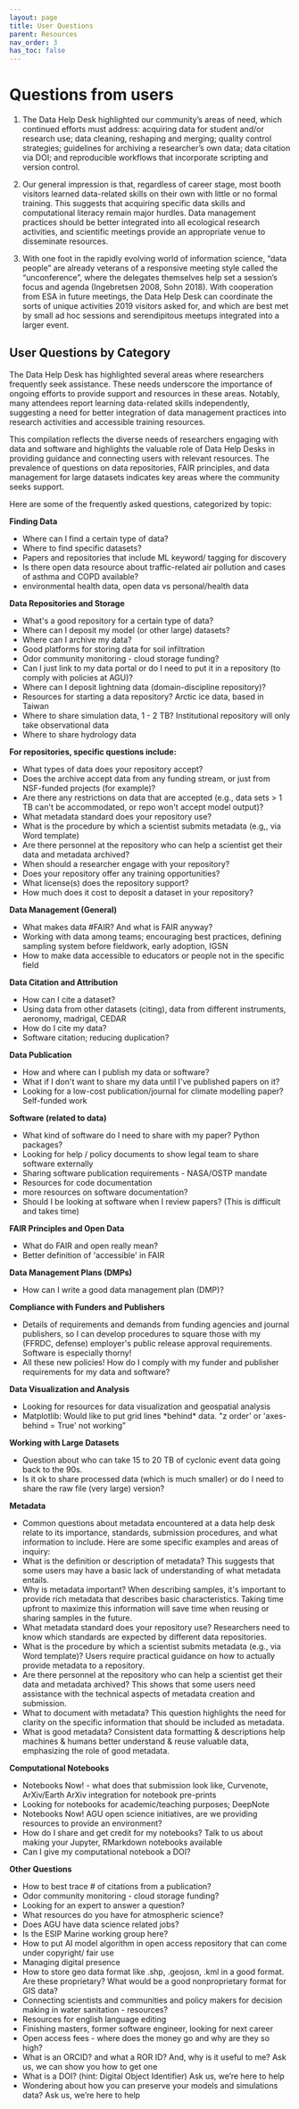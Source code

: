 ```yaml
---
layout: page
title: User Questions
parent: Resources
nav_order: 3
has_toc: false
---
```


# Questions from users

1. The Data Help Desk highlighted our community’s areas of need, which continued
   efforts must address: acquiring data for student and/or research use; data
   cleaning, reshaping and merging; quality control strategies; guidelines for
   archiving a researcher’s own data; data citation via DOI; and reproducible
   workflows that incorporate scripting and version control.

2. Our general impression is that, regardless of career stage, most booth
   visitors learned data-related skills on their own with little or no formal
   training. This suggests that acquiring specific data skills and computational
   literacy remain major hurdles. Data management practices should be better
   integrated into all ecological research activities, and scientific meetings
   provide an appropriate venue to disseminate resources.

3. With one foot in the rapidly evolving world of information science, “data
   people” are already veterans of a responsive meeting style called the
   “unconference”, where the delegates themselves help set a session’s focus and
   agenda (Ingebretsen 2008, Sohn 2018). With cooperation from ESA in future
   meetings, the Data Help Desk can coordinate the sorts of unique activities
   2019 visitors asked for, and which are best met by small ad hoc sessions and
   serendipitous meetups integrated into a larger event.

## User Questions by Category

The Data Help Desk has highlighted several areas where researchers frequently
seek assistance. These needs underscore the importance of ongoing efforts to
provide support and resources in these areas. Notably, many attendees report
learning data-related skills independently, suggesting a need for better
integration of data management practices into research activities and accessible
training resources.

This compilation reflects the diverse needs of researchers engaging with data
and software and highlights the valuable role of Data Help Desks in providing
guidance and connecting users with relevant resources. The prevalence of
questions on data repositories, FAIR principles, and data management for large
datasets indicates key areas where the community seeks support.

Here are some of the frequently asked questions, categorized by topic:

**Finding Data**

-   Where can I find a certain type of data?
-   Where to find specific datasets?
-   Papers and repositories that include ML keyword/ tagging for discovery
-   Is there open data resource about traffic-related air pollution and cases of
    asthma and COPD available?
-   environmental health data, open data vs personal/health data

**Data Repositories and Storage**

-   What's a good repository for a certain type of data?
-   Where can I deposit my model (or other large) datasets?
-   Where can I archive my data?
-   Good platforms for storing data for soil infiltration
-   Odor community monitoring - cloud storage funding?
-   Can I just link to my data portal or do I need to put it in a repository (to
    comply with policies at AGU)?
-   Where can I deposit lightning data (domain-discipline repository)?
-   Resources for starting a data repository? Arctic ice data, based in Taiwan
-   Where to share simulation data, 1 - 2 TB? Institutional repository will only
    take observational data
-   Where to share hydrology data

**For repositories, specific questions include:**

-   What types of data does your repository accept?
-   Does the archive accept data from any funding stream, or just from
    NSF-funded projects (for example)?
-   Are there any restrictions on data that are accepted (e.g., data sets > 1 TB
    can't be accommodated, or repo won't accept model output)?
-   What metadata standard does your repository use?
-   What is the procedure by which a scientist submits metadata (e.g,, via Word
    template)
-   Are there personnel at the repository who can help a scientist get their
    data and metadata archived?
-   When should a researcher engage with your repository?
-   Does your repository offer any training opportunities?
-   What license(s) does the repository support?
-   How much does it cost to deposit a dataset in your repository?

**Data Management (General)**

-   What makes data #FAIR? And what is FAIR anyway?
-   Working with data among teams; encouraging best practices, defining sampling
    system before fieldwork, early adoption, IGSN
-   How to make data accessible to educators or people not in the specific field

**Data Citation and Attribution**

-   How can I cite a dataset?
-   Using data from other datasets (citing), data from different instruments,
    aeronomy, madrigal, CEDAR
-   How do I cite my data?
-   Software citation; reducing duplication?

**Data Publication**

-   How and where can I publish my data or software?
-   What if I don't want to share my data until I've published papers on it?
-   Looking for a low-cost publication/journal for climate modelling paper?
    Self-funded work

**Software (related to data)**

-   What kind of software do I need to share with my paper? Python packages?
-   Looking for help / policy documents to show legal team to share software
    externally
-   Sharing software publication requirements - NASA/OSTP mandate
-   Resources for code documentation
-   more resources on software documentation?
-   Should I be looking at software when I review papers? (This is difficult and
    takes time)

**FAIR Principles and Open Data**

-   What do FAIR and open really mean?
-   Better definition of 'accessible' in FAIR

**Data Management Plans (DMPs)**

-   How can I write a good data management plan (DMP)?

**Compliance with Funders and Publishers**

-   Details of requirements and demands from funding agencies and journal
    publishers, so I can develop procedures to square those with my (FFRDC,
    defense) employer's public release approval requirements. Software is
    especially thorny!
-   All these new policies! How do I comply with my funder and publisher
    requirements for my data and software?

**Data Visualization and Analysis**

-   Looking for resources for data visualization and geospatial analysis
-   Matplotlib: Would like to put grid lines \*behind\* data. "z order' or
    'axes-behind = True' not working"

**Working with Large Datasets**

-   Question about who can take 15 to 20 TB of cyclonic event data going back to
    the 90s.
-   Is it ok to share processed data (which is much smaller) or do I need to
    share the raw file (very large) version?

**Metadata**

-   Common questions about metadata encountered at a data help desk relate to
    its importance, standards, submission procedures, and what information to
    include. Here are some specific examples and areas of inquiry:
-   What is the definition or description of metadata? This suggests that some
    users may have a basic lack of understanding of what metadata entails.
-   Why is metadata important? When describing samples, it's important to
    provide rich metadata that describes basic characteristics. Taking time
    upfront to maximize this information will save time when reusing or sharing
    samples in the future.
-   What metadata standard does your repository use? Researchers need to know
    which standards are expected by different data repositories.
-   What is the procedure by which a scientist submits metadata (e.g., via Word
    template)? Users require practical guidance on how to actually provide
    metadata to a repository.
-   Are there personnel at the repository who can help a scientist get their
    data and metadata archived? This shows that some users need assistance with
    the technical aspects of metadata creation and submission.
-   What to document with metadata? This question highlights the need for
    clarity on the specific information that should be included as metadata.
-   What is good metadata? Consistent data formatting & descriptions help
    machines & humans better understand & reuse valuable data, emphasizing the
    role of good metadata.

**Computational Notebooks**

-   Notebooks Now! - what does that submission look like, Curvenote, ArXiv/Earth
    ArXiv integration for notebook pre-prints
-   Looking for notebooks for academic/teaching purposes; DeepNote
-   Notebooks Now! AGU open science initiatives, are we providing resources to
    provide an environment?
-   How do I share and get credit for my notebooks? Talk to us about making your
    Jupyter, RMarkdown notebooks available
-   Can I give my computational notebook a DOI?

**Other Questions**

-   How to best trace # of citations from a publication?
-   Odor community monitoring - cloud storage funding?
-   Looking for an expert to answer a question?
-   What resources do you have for atmospheric science?
-   Does AGU have data science related jobs?
-   Is the ESIP Marine working group here?
-   How to put AI model algorithm in open access repository that can come under
    copyright/ fair use
-   Managing digital presence
-   How to store geo data format like .shp, .geojosn, .kml in a good format. Are
    these proprietary? What would be a good nonproprietary format for GIS data?
-   Connecting scientists and communities and policy makers for decision making
    in water sanitation - resources?
-   Resources for english language editing
-   Finishing masters, former software engineer, looking for next career
-   Open access fees - where does the money go and why are they so high?
-   What is an ORCID? and what a ROR ID? And, why is it useful to me? Ask us, we
    can show you how to get one
-   What is a DOI? (hint: Digital Object Identifier) Ask us, we’re here to help
-   Wondering about how you can preserve your models and simulations data? Ask
    us, we’re here to help
